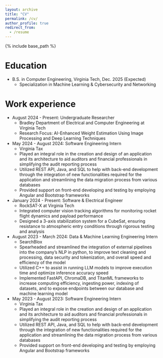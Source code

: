 ```yaml
---
layout: archive
title: "CV"
permalink: /cv/
author_profile: true
redirect_from:
  - /resume
---
```


{% include base_path %}


Education
======

* B.S. in Computer Engineering, Virginia Tech, Dec. 2025 (Expected)
  * Specialization in Machine Learning & Cybersecurity and Networking

Work experience
======
* August 2024 - Present: Undergraduate Researcher
  * Bradley Department of Electrical and Computer Engineering at Virginia Tech
  * Research Focus: AI-Enhanced Weight Estimation Using Image Processing and Deep Learning Techniques
* May 2024 - August 2024: Software Engineering Intern
  * Virginia Tax
  * Played an integral role in the creation and design of an application and its architecture to aid auditors and financial
    professionals in simplifying the audit reporting process 
  * Utilized REST API, Java, and SQL to help with back-end development through the integration of new
    functionalities required for the application and streamlining the data migration process from various databases 
  * Provided support on front-end developing and testing by employing Angular and Bootstrap frameworks
* January 2024 - Present: Software & Electrical Engineer
  * RockSAT-X at Virginia Tech
  * Integrated computer vision tracking algorithms for monitoring rocket flight dynamics and payload performance
  * Designed a 3-axis stabilization system for a CubeSat, ensuring resistance to atmospheric entry conditions through
    rigorous testing and analysis
* August 2023 - March 2024: Data & Machine Learning Engineering Intern
  * SearchBlox
  * Spearheaded and streamlined the integration of external pipelines into the company’s NLP in python, to improve
    text cleaning and processing, data security and tokenization, and overall speed and efficiency of the model 
  * Utilized C++ to assist in running LLM models to improve execution time and optimize inference accuracy speed 
  * Implemented FastAPI, ChromaDB, and TitanML frameworks to increase computing efficiency, ingesting power,
    indexing of datasets, and to expose endpoints between our database and machine learning model
* May 2023 - August 2023: Software Engineering Intern
  * Virginia Tax
  * Played an integral role in the creation and design of an application and its architecture to aid auditors and financial
    professionals in simplifying the audit reporting process
  * Utilized REST API, Java, and SQL to help with back-end development through the integration of new
    functionalities required for the application and streamlining the data migration process from various databases
  * Provided support on front-end developing and testing by employing Angular and Bootstrap frameworks
  

